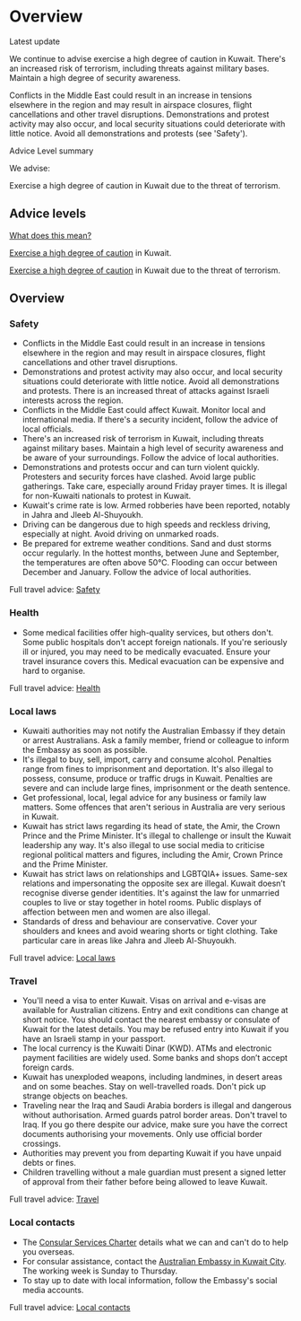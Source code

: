 # Overview

Latest update

We continue to advise exercise a high degree of caution in Kuwait. There's an increased risk of terrorism, including threats against military bases. Maintain a high degree of security awareness.   
  
Conflicts in the Middle East could result in an increase in tensions elsewhere in the region and may result in airspace closures, flight cancellations and other travel disruptions. Demonstrations and protest activity may also occur, and local security situations could deteriorate with little notice. Avoid all demonstrations and protests (see 'Safety').

Advice Level summary

We advise:

Exercise a high degree of caution in Kuwait due to the threat of terrorism.

## Advice levels

[What does this mean?](/before-you-go/travel-advice-explained/)

[Exercise a high degree of caution](https://www.smartraveller.gov.au/consular-services/travel-advice-explained#level2) in Kuwait.

[Exercise a high degree of caution](https://www.smartraveller.gov.au/consular-services/travel-advice-explained#level2) in Kuwait due to the threat of terrorism.

## Overview

### Safety

* Conflicts in the Middle East could result in an increase in tensions elsewhere in the region and may result in airspace closures, flight cancellations and other travel disruptions.
* Demonstrations and protest activity may also occur, and local security situations could deteriorate with little notice. Avoid all demonstrations and protests. There is an increased threat of attacks against Israeli interests across the region.
* Conflicts in the Middle East could affect Kuwait. Monitor local and international media. If there's a security incident, follow the advice of local officials.
* There's an increased risk of terrorism in Kuwait, including threats against military bases. Maintain a high level of security awareness and be aware of your surroundings. Follow the advice of local authorities.
* Demonstrations and protests occur and can turn violent quickly. Protesters and security forces have clashed. Avoid large public gatherings. Take care, especially around Friday prayer times. It is illegal for non-Kuwaiti nationals to protest in Kuwait.
* Kuwait's crime rate is low. Armed robberies have been reported, notably in Jahra and Jleeb Al-Shuyoukh.
* Driving can be dangerous due to high speeds and reckless driving, especially at night. Avoid driving on unmarked roads.
* Be prepared for extreme weather conditions. Sand and dust storms occur regularly. In the hottest months, between June and September, the temperatures are often above 50°C. Flooding can occur between December and January. Follow the advice of local authorities.

Full travel advice: [Safety](#safety)

### Health

* Some medical facilities offer high-quality services, but others don't. Some public hospitals don't accept foreign nationals. If you're seriously ill or injured, you may need to be medically evacuated. Ensure your travel insurance covers this. Medical evacuation can be expensive and hard to organise.

Full travel advice: [Health](#health)

### Local laws

* Kuwaiti authorities may not notify the Australian Embassy if they detain or arrest Australians. Ask a family member, friend or colleague to inform the Embassy as soon as possible.
* It's illegal to buy, sell, import, carry and consume alcohol. Penalties range from fines to imprisonment and deportation. It's also illegal to possess, consume, produce or traffic drugs in Kuwait. Penalties are severe and can include large fines, imprisonment or the death sentence.
* Get professional, local, legal advice for any business or family law matters. Some offences that aren't serious in Australia are very serious in Kuwait.
* Kuwait has strict laws regarding its head of state, the Amir, the Crown Prince and the Prime Minister. It's illegal to challenge or insult the Kuwait leadership any way. It's also illegal to use social media to criticise regional political matters and figures, including the Amir, Crown Prince and the Prime Minister.
* Kuwait has strict laws on relationships and LGBTQIA+ issues. Same-sex relations and impersonating the opposite sex are illegal. Kuwait doesn’t recognise diverse gender identities. It's against the law for unmarried couples to live or stay together in hotel rooms. Public displays of affection between men and women are also illegal.
* Standards of dress and behaviour are conservative. Cover your shoulders and knees and avoid wearing shorts or tight clothing. Take particular care in areas like Jahra and Jleeb Al-Shuyoukh.

Full travel advice: [Local laws](#local-laws)

### Travel

* You'll need a visa to enter Kuwait. Visas on arrival and e-visas are available for Australian citizens. Entry and exit conditions can change at short notice. You should contact the nearest embassy or consulate of Kuwait for the latest details. You may be refused entry into Kuwait if you have an Israeli stamp in your passport.
* The local currency is the Kuwaiti Dinar (KWD). ATMs and electronic payment facilities are widely used. Some banks and shops don’t accept foreign cards.
* Kuwait has unexploded weapons, including landmines, in desert areas and on some beaches. Stay on well-travelled roads. Don't pick up strange objects on beaches.
* Traveling near the Iraq and Saudi Arabia borders is illegal and dangerous without authorisation. Armed guards patrol border areas. Don't travel to Iraq. If you go there despite our advice, make sure you have the correct documents authorising your movements. Only use official border crossings.
* Authorities may prevent you from departing Kuwait if you have unpaid debts or fines.
* Children travelling without a male guardian must present a signed letter of approval from their father before being allowed to leave Kuwait.

Full travel advice: [Travel](#travel)

### Local contacts

* The [Consular Services Charter](/consular-services/consular-services-charter "Consular Services Charter") details what we can and can't do to help you overseas.
* For consular assistance, contact the [Australian Embassy in Kuwait City](http://www.kuwait.embassy.gov.au/kuwt/home.html). The working week is Sunday to Thursday.
* To stay up to date with local information, follow the Embassy's social media accounts.

Full travel advice: [Local contacts](#local-contacts)